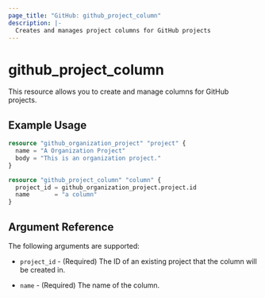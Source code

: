 ```yaml
---
page_title: "GitHub: github_project_column"
description: |-
  Creates and manages project columns for GitHub projects
---
```


# github_project_column

This resource allows you to create and manage columns for GitHub projects.

## Example Usage

```terraform
resource "github_organization_project" "project" {
  name = "A Organization Project"
  body = "This is an organization project."
}

resource "github_project_column" "column" {
  project_id = github_organization_project.project.id
  name       = "a column"
}
```

## Argument Reference

The following arguments are supported:

* `project_id` - (Required) The ID of an existing project that the column will be created in.

* `name` - (Required) The name of the column.
